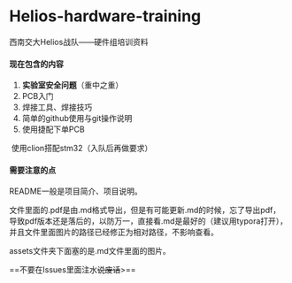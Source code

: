 # Helios-hardware-training
西南交大Helios战队——硬件组培训资料
#### 现在包含的内容

1. **实验室安全问题**（重中之重）
2. PCB入门
3. 焊接工具、焊接技巧
4. 简单的github使用与git操作说明
5. 使用捷配下单PCB

​	使用clion搭配stm32（入队后再做要求）

#### 需要注意的点

README一般是项目简介、项目说明。

文件里面的.pdf是由.md格式导出，但是有可能更新.md的时候，忘了导出pdf，导致pdf版本还是落后的，以防万一，直接看.md是最好的（建议用typora打开），并且文件里面图片的路径已经修正为相对路径，不影响查看。

assets文件夹下面塞的是.md文件里面的图片。

==不要在Issues里面注水<s>说废话</s>>==

